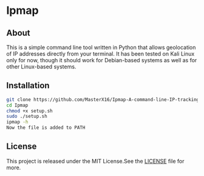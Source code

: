 # Ipmap

## About 
This is a simple command line tool written in Python that allows geolocation of IP addresses directly from your terminal. It has been tested on Kali Linux only for now, though it should work for Debian-based systems as well as for other Linux-based systems.

## Installation

```bash
git clone https://github.com/MasterX16/Ipmap-A-command-line-IP-tracking-tool
cd Ipmap
chmod +x setup.sh
sudo ./setup.sh
ipmap -h
Now the file is added to PATH
```

## License
This project is released under the MIT License.See the [LICENSE](https://github.com/MasterX16/Ipmap-A-command-line-IP-tracking-tool/LICENSE) file for more.
